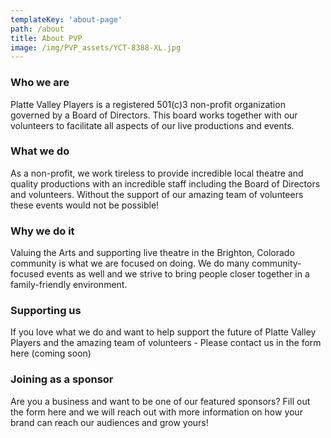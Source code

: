 ```yaml
---
templateKey: 'about-page'
path: /about
title: About PVP
image: /img/PVP_assets/YCT-8388-XL.jpg
---
```

### Who we are
Platte Valley Players is a registered 501(c)3 non-profit organization governed by a Board of Directors. This board
works together with our volunteers to facilitate all aspects of our live productions and events.

### What we do
As a non-profit, we work tireless to provide incredible local theatre and quality productions with an
incredible staff including the Board of Directors and volunteers. Without the support of our amazing
team of volunteers these events would not be possible!

### Why we do it
Valuing the Arts and supporting live theatre in the Brighton, Colorado community is what we are focused on doing.
We do many community-focused events as well and we strive to bring people closer together in a family-friendly environment.

### Supporting us
If you love what we do and want to help support the future of Platte Valley Players and the amazing team
of volunteers - Please contact us in the form here (coming soon)

### Joining as a sponsor
Are you a business and want to be one of our featured sponsors? Fill out the form here and we will reach out
with more information on how your brand can reach our audiences and grow yours!

